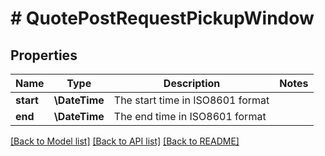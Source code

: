 # # QuotePostRequestPickupWindow

## Properties

Name | Type | Description | Notes
------------ | ------------- | ------------- | -------------
**start** | **\DateTime** | The start time in ISO8601 format |
**end** | **\DateTime** | The end time in ISO8601 format |

[[Back to Model list]](../../README.md#models) [[Back to API list]](../../README.md#endpoints) [[Back to README]](../../README.md)
